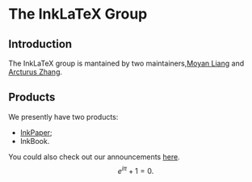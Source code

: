 <script type="text/javascript" src="http://cdn.mathjax.org/mathjax/latest/MathJax.js?config=default"></script>
# The InkLaTeX Group
## Introduction
The InkLaTeX group is mantained by two maintainers,[Moyan Liang](https://github.com/InkLaTeX) and [Arcturus Zhang](https://github.com/ufo54153/).
## Products
We presently have two products:
- [InkPaper](pages/inkpaper.md);
- InkBook.

You could also check out our announcements [here](pages/announcements.md).
$$e^{i\pi}+1=0.$$